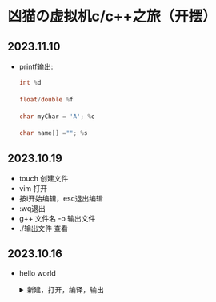 # 凶猫の虚拟机c/c++之旅（开摆）

## 2023.11.10

- printf输出:

  ```c
  int %d
  
  float/double %f
  
  char myChar = 'A'; %c
  
  char name[] =""; %s
  
  ```

## 2023.10.19

- touch 创建文件
- vim 打开
- 按i开始编辑，esc退出编辑
- :wq退出
- g++ 文件名 -o 输出文件
- ./输出文件 查看

## 2023.10.16

- hello world

  <details>
      <summary>新建，打开，编译，输出</summary>
      <p>
          <img src="111.png"/>
      </p>
  </details>
  
  <!--
  
  
  
  -->
